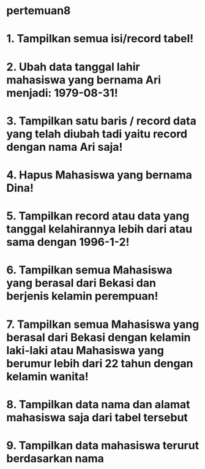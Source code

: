 # pertemuan8

# 1. Tampilkan semua isi/record tabel!
# 2. Ubah data tanggal lahir mahasiswa yang bernama Ari menjadi: 1979-08-31!
# 3. Tampilkan satu baris / record data yang telah diubah tadi yaitu record dengan nama Ari saja!
# 4. Hapus Mahasiswa yang bernama Dina!
# 5. Tampilkan record atau data yang tanggal kelahirannya lebih dari atau sama dengan 1996-1-2!
# 6. Tampilkan semua Mahasiswa yang berasal dari Bekasi dan berjenis kelamin perempuan!
# 7. Tampilkan semua Mahasiswa yang berasal dari Bekasi dengan kelamin laki-laki atau Mahasiswa yang berumur lebih dari 22 tahun dengan kelamin wanita!
# 8. Tampilkan data nama dan alamat mahasiswa saja dari tabel tersebut
# 9. Tampilkan data mahasiswa terurut berdasarkan nama
